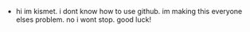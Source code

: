- hi im kismet. i dont know how to use github. im making this everyone elses problem. no i wont stop. good luck!
